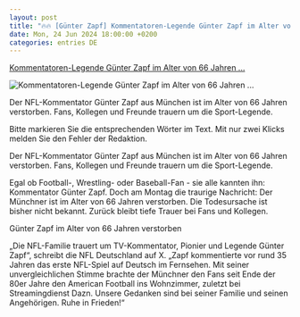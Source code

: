 ```yaml
---
layout: post
title: "🔥🔥 [Günter Zapf] Kommentatoren-Legende Günter Zapf im Alter von 66 Jahren ..."
date: Mon, 24 Jun 2024 18:00:00 +0200
categories: entries DE
---
```

[Kommentatoren-Legende Günter Zapf im Alter von 66 Jahren ...](https://www.focus.de/sport/nfl/kommentatoren-legende-guenter-zapf-im-alter-von-66-jahren-verstorben_id_260079411.html)

![Kommentatoren-Legende Günter Zapf im Alter von 66 Jahren ...](https://p6.focus.de/img/fotos/id_260079426/guenter-zapf.jpg?im=Crop%3D%280%2C301%2C819%2C410%29%3BResize%3D%281200%2C627%29&impolicy=perceptual&quality=mediumHigh&hash=9174397785ef98a2c8b3e10c5478b18e9fd60244dceb3a5736ca23679957598d)

Der NFL-Kommentator Günter Zapf aus München ist im Alter von 66 Jahren verstorben. Fans, Kollegen und Freunde trauern um die Sport-Legende.

Bitte markieren Sie die entsprechenden Wörter im Text. Mit nur zwei Klicks melden Sie den Fehler der Redaktion.

Der NFL-Kommentator Günter Zapf aus München ist im Alter von 66 Jahren verstorben. Fans, Kollegen und Freunde trauern um die Sport-Legende.

Egal ob Football-, Wrestling- oder Baseball-Fan - sie alle kannten ihn: Kommentator Günter Zapf. Doch am Montag die traurige Nachricht: Der Münchner ist im Alter von 66 Jahren verstorben. Die Todesursache ist bisher nicht bekannt. Zurück bleibt tiefe Trauer bei Fans und Kollegen.

Günter Zapf im Alter von 66 Jahren verstorben

„Die NFL-Familie trauert um TV-Kommentator, Pionier und Legende Günter Zapf“, schreibt die NFL Deutschland auf X. „Zapf kommentierte vor rund 35 Jahren das erste NFL-Spiel auf Deutsch im Fernsehen. Mit seiner unvergleichlichen Stimme brachte der Münchner den Fans seit Ende der 80er Jahre den American Football ins Wohnzimmer, zuletzt bei Streamingdienst Dazn. Unsere Gedanken sind bei seiner Familie und seinen Angehörigen. Ruhe in Frieden!“

